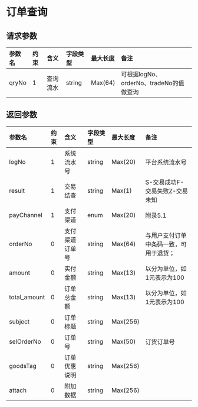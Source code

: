 # 订单查询

## 请求参数

| 参数名 | 约束 | 含义 | 字段类型 | 最大长度 | 备注 |
| :--- | :--- | :--- | :--- | :--- | :--- |
| qryNo | 1 | 查询流水 | string | Max\(64\) | 可根据logNo、orderNo、tradeNo的值做查询 |

## 返回参数

| 参数名 | 约束 | 含义 | 字段类型 | 最大长度 | 备注 |
| :--- | :--- | :--- | :--- | :--- | :--- |
| logNo | 1 | 系统流水号 | string | Max\(20\) | 平台系统流水号 |
| result | 1 | 交易结查 | string | Max\(1\) | S-交易成功F-交易失败Z-交易未知 |
| payChannel | 1 | 支付渠道 | enum | Max\(20\) | 附录5.1 |
| orderNo | 0 | 支付渠道订单号 | string | Max\(64\) | 与用户支付订单中条码一致，可用于退货； |
| amount | 0 | 实付金额 | string | Max\(13\) | 以分为单位，如1元表示为100 |
| total\_amount | 0 | 订单总金额 | string | Max\(13\) | 以分为单位，如1元表示为100 |
| subject | 0 | 订单标题 | string | Max\(256\) |  |
| selOrderNo | 0 | 订单号 | string | Max\(50\) | 订货订单号 |
| goodsTag | 0 | 订单优惠说明 | string | Max\(256\) |  |
| attach | 0 | 附加数据 | string | Max\(256\) |  |



